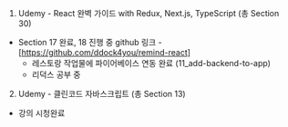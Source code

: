 1. Udemy - React 완벽 가이드 with Redux, Next.js, TypeScript (총 Section 30)

-   Section 17 완료, 18 진행 중
    github 링크 - [https://github.com/ddock4you/remind-react]
    -   레스토랑 작업물에 파이어베이스 연동 완료 (11_add-backend-to-app)
    -   리덕스 공부 중

2. Udemy - 클린코드 자바스크립트 (총 Section 13)

-   강의 시청완료
